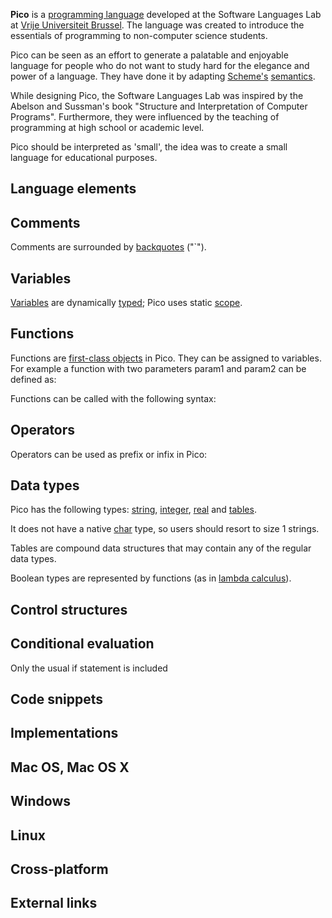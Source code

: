 **Pico** is a [programming language][0] developed at the Software Languages Lab at [Vrije Universiteit Brussel][1]. The language was created to introduce the essentials of programming to non-computer science students.

Pico can be seen as an effort to generate a palatable and enjoyable language for people who do not want to study hard for the elegance and power of a language. They have done it by adapting [Scheme's][2] [semantics][3].

While designing Pico, the Software Languages Lab was inspired by the Abelson and Sussman's book "Structure and Interpretation of Computer Programs". Furthermore, they were influenced by the teaching of programming at high school or academic level.

Pico should be interpreted as 'small', the idea was to create a small language for educational purposes.

## Language elements

## Comments

Comments are surrounded by [backquotes][4] ("\`").

## Variables

[Variables][5] are dynamically [typed][6]; Pico uses static [scope][7].

## Functions

Functions are [first-class objects][8] in Pico. They can be assigned to variables. For example a function with two parameters param1 and param2 can be defined as:

Functions can be called with the following syntax:

## Operators

Operators can be used as prefix or infix in Pico:

## Data types

Pico has the following types: [string][9], [integer][10], [real][11] and [tables][12].

It does not have a native [char][13] type, so users should resort to size 1 strings.

Tables are compound data structures that may contain any of the regular data types.

Boolean types are represented by functions (as in [lambda calculus][14]).

## Control structures

## Conditional evaluation

Only the usual if statement is included

## Code snippets

## Implementations

## Mac OS, Mac OS X

## Windows

## Linux

## Cross-platform

## External links

[0]: /wiki/Programming_language "Programming language"
[1]: /wiki/Vrije_Universiteit_Brussel "Vrije Universiteit Brussel"
[2]: /wiki/Scheme_(programming_language) "Scheme (programming language)"
[3]: /wiki/Semantics "Semantics"
[4]: /wiki/Backquote#computer "Backquote"
[5]: /wiki/Variable_(programming) "Variable (programming)"
[6]: /wiki/Data_type "Data type"
[7]: /wiki/Scope_(programming) "Scope (programming)"
[8]: /wiki/First-class_object "First-class object"
[9]: /wiki/String_(computer_science) "String (computer science)"
[10]: /wiki/Integer "Integer"
[11]: /wiki/Real_number "Real number"
[12]: /wiki/Array_data_type "Array data type"
[13]: /wiki/Character_(computing)#char "Character (computing)"
[14]: /wiki/Lambda_calculus "Lambda calculus"